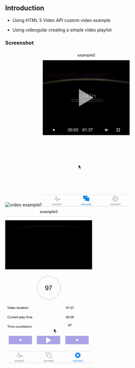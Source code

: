 ## Introduction

 * Using HTML 5 Video API custom video example

 * Using videogular creating a simple video playlist

### Screenshot

<img src="/screenshots/example1.gif" alt="video example1" height="500">
<img src="/screenshots/example2.gif" alt="video example2" height="500">
<img src="/screenshots/example3.gif" alt="video example3" height="500">
